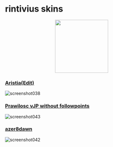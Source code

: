 # rintivius skins
<p align="center">
<a href="https://osu.ppy.sh/users/12570345">
<img src="https://a.ppy.sh/12570345"
       width="175"
       height="175"></a>

  ### [Aristia(Edit)](https://www.dropbox.com/scl/fi/0pfye9yenfyf9b4i17fa2/azer8dawn.osk?rlkey=bahslelt34pypv6pxtptofm3x&dl=0)
![screenshot038](https://github.com/minuetsu/kinokompania/assets/144561515/672948c0-4f46-44c7-a146-8a5273613467)
  ### [Prawilosc vJP without followpoints](https://www.dropbox.com/scl/fi/ydgg9rrwthvhvr2ns3fde/Prawilosc-vJP-without-followpoints.osk?rlkey=qc67h6tvxgu47nbsi5uyyzknf&dl=0)
![screenshot043](https://github.com/minuetsu/kinokompania/assets/144561515/4f99dcf7-d326-4de9-aed8-0d0c1b77362e)
  ### [azer8dawn](https://www.dropbox.com/scl/fi/0pfye9yenfyf9b4i17fa2/azer8dawn.osk?rlkey=bahslelt34pypv6pxtptofm3x&dl=0)
![screenshot042](https://github.com/minuetsu/kinokompania/assets/144561515/ed0c6c10-a783-4696-8a71-1cce6f368c6d)

  
</p>
